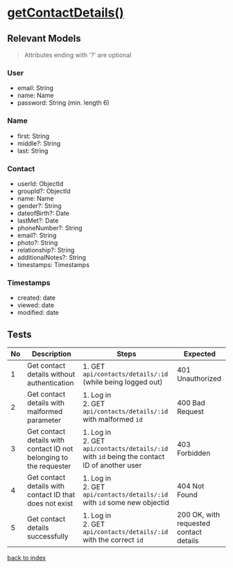 # [getContactDetails()](../../../../../backend/src/controllers/contactController.ts)
## Relevant Models
> Attributes ending with '?' are optional
### User
* email: String
* name: Name
* password: String (min. length 6)

### Name
* first: String
* middle?: String
* last: String

### Contact
* userId: ObjectId
* groupId?: ObjectId
* name: Name
* gender?: String
* dateofBirth?: Date
* lastMet?: Date
* phoneNumber?: String
* email?: String
* photo?: String
* relationship?: String
* additionalNotes?: String
* timestamps: Timestamps

### Timestamps
* created: date
* viewed: date
* modified: date

## Tests
| No  | Description                                                        | Steps                                                                                         | Expected                               |
| --- | ------------------------------------------------------------------ | --------------------------------------------------------------------------------------------- | -------------------------------------- |
| 1   | Get contact details without authentication                         | 1. GET `api/contacts/details/:id` (while being logged out)                                    | 401 Unauthorized                       |
| 2   | Get contact details with malformed parameter                       | 1. Log in<br>2. GET `api/contacts/details/:id` with malformed `id`                            | 400 Bad Request                        |
| 3   | Get contact details with contact ID not belonging to the requester | 1. Log in<br>2. GET `api/contacts/details/:id` with `id` being the contact ID of another user | 403 Forbidden                          |
| 4   | Get contact details with contact ID that does not exist            | 1. Log in<br>2. GET `api/contacts/details/:id` with `id` some new objectid                    | 404 Not Found                          |
| 5   | Get contact details successfully                                   | 1. Log in<br>2. GET `api/contacts/details/:id` with the correct `id`                          | 200 OK, with requested contact details |
[back to index](./index.md)